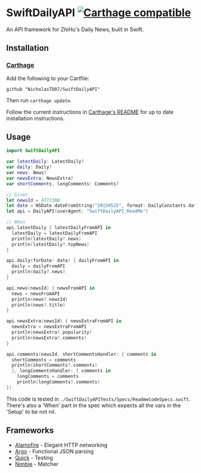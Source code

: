 # SwiftDailyAPI [![Carthage compatible](https://img.shields.io/badge/Carthage-compatible-4BC51D.svg?style=flat)](https://github.com/Carthage/Carthage)

An API framework for ZhiHu's Daily News, built in Swift.

## Installation

### [Carthage]

[Carthage]: https://github.com/Carthage/Carthage

Add the following to your Cartfile:

```
github "NicholasTD07/SwiftDailyAPI"
```

Then run `carthage update`.

Follow the current instructions in [Carthage's README][carthage-installation]
for up to date installation instructions.

[carthage-installation]: https://github.com/Carthage/Carthage#adding-frameworks-to-an-application

## Usage

```swift
import SwiftDailyAPI

var latestDaily: LatestDaily?
var daily: Daily?
var news: News?
var newsExtra: NewsExtra?
var shortComments, longComments: Comments?

// Given
let newsId = 4772308
let date = NSDate.dateFromString("20150525", format: DailyConstants.dateFormat)!
let api = DailyAPI(userAgent: "SwiftDailyAPI_ReadMe")

// When
api.latestDaily { latestDailyFromAPI in
  latestDaily = latestDailyFromAPI
  println(latestDaily?.news)
  println(latestDaily?.topNews)
}

api.daily(forDate: date) { dailyFromAPI in
  daily = dailyFromAPI
  println(daily?.news)
}

api.news(newsId) { newsFromAPI in
  news = newsFromAPI
  println(news?.newsId)
  println(news?.title)
}

api.newsExtra(newsId) { newsExtraFromAPI in
  newsExtra = newsExtraFromAPI
  println(newsExtra?.popularity)
  println(newsExtra?.comments)
}

api.comments(newsId, shortCommentsHandler: { comments in
  shortComments = comments
  println(shortComments?.comments)
  }, longCommentsHandler: { comments in
    longComments = comments
    println(longComments?.comments)
})
```

This code is tested in `./SwiftDailyAPITests/Specs/ReadmeCodeSpecs.swift`. There's also a 'When' part in the spec which expects all the vars in the 'Setup' to be not nil.

## Frameworks

* [Alamofire] - Elegant HTTP networking
* [Argo]      - Functional JSON parsing
* [Quick]     - Testing
* [Nimble]    - Matcher

[Alamofire]: https://github.com/Alamofire/Alamofire
[Argo]: https://github.com/thoughtbot/Argo
[Quick]: https://github.com/Quick/Quick
[Nimble]: https://github.com/Quick/Nimble
